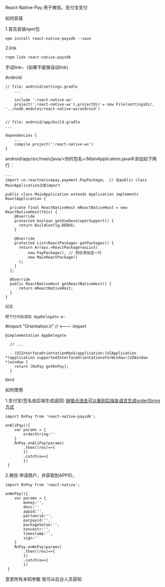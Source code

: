 ﻿React-Native-Pay
用于微信，支付宝支付

如何安装

1.首先安装npm包

	npm install react-native-paysdk --save
2.link

	rnpm link react-native-paysdk
手动link~（如果不能够自动link）

Android

	// file: android/settings.gradle
		...
 
		include ':react-native-wx'
		project(':react-native-wx').projectDir = new File(settingsDir, '../node_modules/react-native-wx/android')


	// file: android/app/build.gradle
	...
	 
	dependencies {
	    ...
	    compile project(':react-native-wx')
	}

android/app/src/main/java/<你的包名>/MainApplication.java中添加如下两行：


	...
	import cn.reactnativepay.payment.PayPackage;  // 在public class MainApplication之前import 
	 
	public class MainApplication extends Application implements ReactApplication {
	 
	  private final ReactNativeHost mReactNativeHost = new ReactNativeHost(this) {
	    @Override
	    protected boolean getUseDeveloperSupport() {
	      return BuildConfig.DEBUG;
	    }
	 
	    @Override
	    protected List<ReactPackage> getPackages() {
	      return Arrays.<ReactPackage>asList(
	          new PayPackage(), // 然后添加这一行 
	          new MainReactPackage()
	      );
	    }
	  };
	 
	  @Override
	  public ReactNativeHost getReactNativeHost() {
	      return mReactNativeHost;
	  }
	}

IOS

	把下行代码添加 AppDelegate.m:

#import "Orientation.h" // <--- import

	@implementation AppDelegate

	  // ...

	  - (UIInterfaceOrientationMask)application:(UIApplication *)application supportedInterfaceOrientationsForWindow:(UIWindow *)window {
	    return [RnPay getRnPay];
	  }

	@end

如何使用

1.支付宝(签名由后端生成返回)
    [链接点进去可以看到后端各语言生成orderString方式](https://doc.open.alipay.com/docs/doc.htm?spm=a219a.7629140.0.0.RLJecF&treeId=54&articleId=106370&docType=1)

	import RnPay from 'react-native-paysdk';

	onAliPay(){
		var params = {
			orderString:''
		}
		RnPay.onAliPay(params)
			.then((res)=>{
			})
			.catch(e=>{
			})
     }

2.微信
	申请商户，并获取到APPID，

	import RnPay from 'react-native';

	onWxPay(){
		var params = {
			money:'',
			desc:''
			appid:'',
			partnerid:'',
			parpayid:'',
			packageValue:'',
			noncestr:'',
			timestamp:'',
			sign:''
		}
		RnPay.onWxPay(params)
			.then((res)=>{
			})
			.catch(e=>{
			})
     }

意思所有未知参数 皆可从后台人员获知
